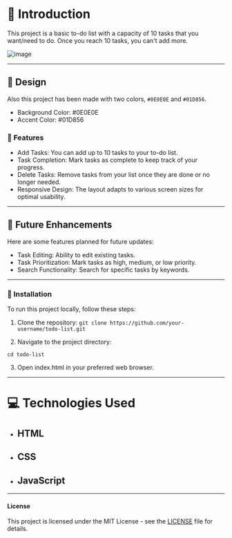 <h1>📝 Introduction</h1>

This project is a basic to-do list with a capacity of 10 tasks that you want/need to do. Once you reach 10 tasks, you can't add more.

![image](https://github.com/user-attachments/assets/d2446832-bb25-4358-910c-28de81651348)

---

<h2>🎨 Design</h2>

Also this project has been made with two colors, `#0E0E0E` and `#01D856`.

- Background Color: #0E0E0E
- Accent Color: #01D856

### 📂 Features
- Add Tasks: You can add up to 10 tasks to your to-do list.
- Task Completion: Mark tasks as complete to keep track of your progress.
- Delete Tasks: Remove tasks from your list once they are done or no longer needed.
- Responsive Design: The layout adapts to various screen sizes for optimal usability.

---
<h2>🚀 Future Enhancements</h3>

Here are some features planned for future updates:

- Task Editing: Ability to edit existing tasks.
- Task Prioritization: Mark tasks as high, medium, or low priority.
- Search Functionality: Search for specific tasks by keywords.

---

<h3>🔧 Installation</h3>
To run this project locally, follow these steps:

1. Clone the repository: `git clone https://github.com/your-username/todo-list.git`

2. Navigate to the project directory:

`cd todo-list`

3. Open index.html in your preferred web browser.

---

<h1>💻 Technologies Used</h1>

- ## HTML
- ## CSS
- ## JavaScript
---

<h4>License</h1>

This project is licensed under the MIT License - see the [LICENSE](LICENSE) file for details.
